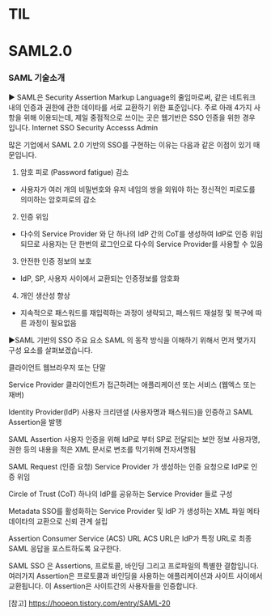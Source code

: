 # TIL

# SAML2.0

<h3> SAML 기술소개 </h3>

▶ SAML은 Security Assertion Markup Language의 줄임마로써, 같은 네트워크 내의 인증과 권한에 관한 데이타를 서로 교환하기 위한 표준입니다.
주로 아래 4가지 사항을 위해 이용되는데, 제일 중점적으로 쓰이는 곳은 웹기반은 SSO 인증을 위한 경우 입니다.
Internet SSO
Security
Accesss
Admin

많은 기업에서 SAML 2.0 기반의 SSO를 구현하는 이유는 다음과 같은 이점이 있기 때문입니다.

1. 암호 피로 (Password fatigue) 감소
- 사용자가 여러 개의 비밀번호와 유저 네임의 쌍을 외워야 하는 정신적인 피로도를 의미하는 암호피로의 감소

2. 인증 위임
- 다수의 Service Provider 와 단 하나의 IdP 간의 CoT를 생성하여 IdP로 인증 위임되므로 사용자는 단 한번의 로그인으로 다수의 Service Provider를 사용할 수 있음

3. 안전한 인증 정보의 보호
- IdP, SP, 사용자 사이에서 교환되는 인증정보를 암호화

4. 개인 생산성 향상
- 지속적으로 패스워드를 재입력하는 과정이 생략되고, 패스워드 재설정 및 복구에 따른 과정이 필요없음

▶SAML 기반의 SSO 주요 요소
SAML 의 동작 방식을 이해하기 위해서 먼저 몇가지 구성 요소를 살펴보겠습니다.


클라이언트
웹브라우저 또는 단말


Service Provider
클라이언트가 접근하려는 애플리케이션 또는 서비스 (웹엑스 또는 재버)


Identity Provider(IdP)
사용자 크리덴셜 (사용자명과 패스워드)을 인증하고 SAML Assertion을 발행


SAML Assertion
사용자 인증을 위해 IdP로 부터 SP로 전달되는 보안 정보
사용자명, 권한 등의 내용을 적은 XML 문서로 변조를 막기위해 전자서명됨


SAML Request (인증 요청)
Service Provider 가 생성하는 인증 요청으로 IdP로 인증 위임


Circle of Trust (CoT)
하나의 IdP를 공유하는 Service Provider 들로 구성


Metadata
SSO를 활성화하는 Service Provider 및 IdP 가 생성하는 XML 파일
메타데이타의 교환으로 신뢰 관계 설립


Assertion Consumer Service (ACS) URL
ACS URL은 IdP가 특정 URL로 최종 SAML 응답을 포스트하도록 요구한다.



SAML SSO 은 Assertions, 프로토콜, 바인딩 그리고 프로파일의 특별한 결합입니다. 여러가지 Assertion은 프로토콜과 바인딩을 사용하는 애플리케이션과 사이트 사이에서 교환됩니다. 이 Assertion은 사이트간의 사용자들을 인증합니다.




[참고]
https://hooeon.tistory.com/entry/SAML-20
